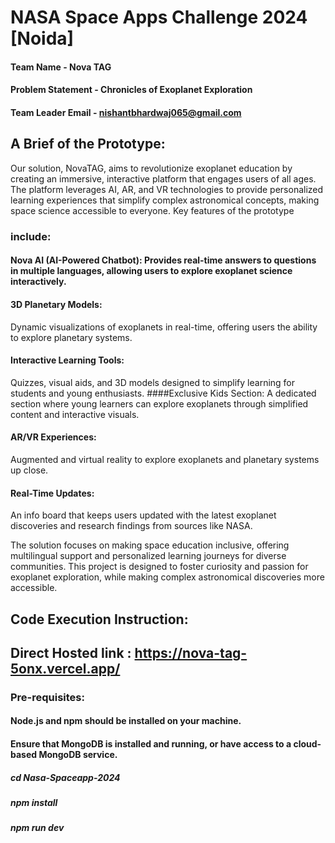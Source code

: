 # NASA Space Apps Challenge 2024 [Noida]

#### Team Name - Nova TAG
#### Problem Statement - Chronicles of Exoplanet Exploration
#### Team Leader Email - nishantbhardwaj065@gmail.com

## A Brief of the Prototype:
  Our solution, NovaTAG, aims to revolutionize exoplanet education by creating an immersive, interactive platform that engages users of all ages. The platform leverages AI, AR, and VR technologies to provide personalized learning experiences that simplify complex astronomical concepts, making space science accessible to everyone. Key features of the prototype 
### include:
#### Nova AI (AI-Powered Chatbot): Provides real-time answers to questions in multiple languages, allowing users to explore exoplanet science interactively.
#### 3D Planetary Models:
Dynamic visualizations of exoplanets in real-time, offering users the ability to explore planetary systems.
#### Interactive Learning Tools: 
Quizzes, visual aids, and 3D models designed to simplify learning for students and young enthusiasts.
####Exclusive Kids Section: 
A dedicated section where young learners can explore exoplanets through simplified content and interactive visuals.
#### AR/VR Experiences: 
Augmented and virtual reality to explore exoplanets and planetary systems up close.
#### Real-Time Updates: 
An info board that keeps users updated with the latest exoplanet discoveries and research findings from sources like NASA.


The solution focuses on making space education inclusive, offering multilingual support and personalized learning journeys for diverse communities. This project is designed to foster curiosity and passion for exoplanet exploration, while making complex astronomical discoveries more accessible.

## Code Execution Instruction:
## Direct Hosted link : https://nova-tag-5onx.vercel.app/
  ### Pre-requisites:
#### Node.js and npm should be installed on your machine.
#### Ensure that MongoDB is installed and running, or have access to a cloud-based MongoDB service.
##### cd Nasa-Spaceapp-2024
##### npm install
##### npm run dev
